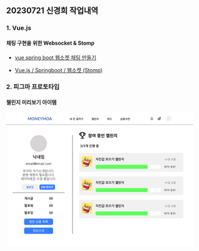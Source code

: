 ## 20230721 신경희 작업내역

### 1. Vue.js

#### 채팅 구현을 위한 Websocket & Stomp

- [vue spring boot 웹소켓 채팅 만들기](https://velog.io/@skyepodium/vue-spring-boot-stomp-%EC%9B%B9%EC%86%8C%EC%BC%93)

- [Vue.js / Springboot / 웹소켓 (Stomp)](https://sbarrys.tistory.com/181)

### 2. 피그마 프로토타입

#### 챌린지 미리보기 아이템

![유저프로필챌린지](./image/유저%20프로필%20화면.png)
